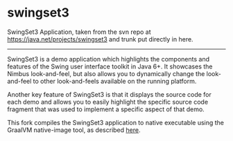 # swingset3 #

SwingSet3 Application, taken from the svn repo at https://java.net/projects/swingset3 and trunk put directly in here.

----

SwingSet3 is a demo application which highlights the components and features of the Swing user interface toolkit
in Java 6+. It showcases the Nimbus look-and-feel, but also allows you to dynamically change the look-and-feel to
other look-and-feels available on the running platform.

Another key feature of SwingSet3 is that it displays the source code for each demo and allows you to easily
highlight the specific source code fragment that was used to implement a specific aspect of that demo.

This fork compiles the SwingSet3 application to native executable using the GraalVM native-image tool,
as described [here](trunk/SwingSet3).
